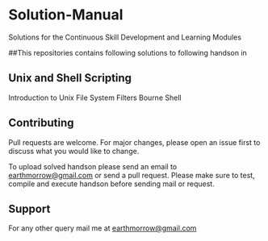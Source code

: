 # Solution-Manual
Solutions for the Continuous Skill Development and Learning Modules

##This repositories contains following solutions to following handson in

## Unix and Shell Scripting
Introduction to Unix
File System
Filters
Bourne Shell

## Contributing
Pull requests are welcome. For major changes, please open an issue first to discuss what you would like to change.

To upload solved handson please send an email to earthmorrow@gmail.com or send a pull request.
Please make sure to test, compile and execute handson before sending mail or request.

## Support
For any other query mail me at earthmorrow@gmail.com
